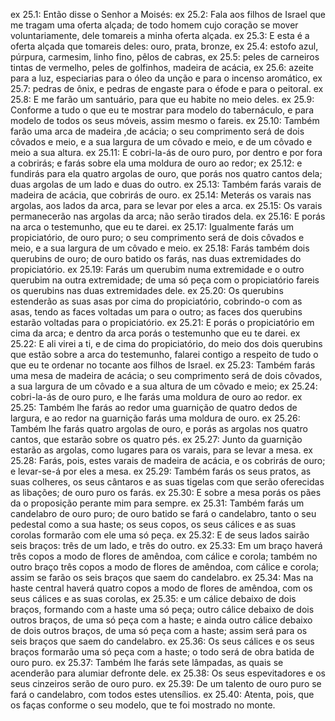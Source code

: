 ex 25.1: Então disse o Senhor a Moisés:
ex 25.2: Fala aos filhos de Israel que me tragam uma oferta alçada; de todo homem cujo coração se mover voluntariamente, dele tomareis a minha oferta alçada.
ex 25.3: E esta é a oferta alçada que tomareis deles: ouro, prata, bronze,
ex 25.4: estofo azul, púrpura, carmesim, linho fino, pêlos de cabras,
ex 25.5: peles de carneiros tintas de vermelho, peles de golfinhos, madeira de acácia,
ex 25.6: azeite para a luz, especiarias para o óleo da unção e para o incenso aromático,
ex 25.7: pedras de ônix, e pedras de engaste para o éfode e para o peitoral.
ex 25.8: E me farão um santuário, para que eu habite no meio deles.
ex 25.9: Conforme a tudo o que eu te mostrar para modelo do tabernáculo, e para modelo de todos os seus móveis, assim mesmo o fareis.
ex 25.10: Também farão uma arca de madeira ,de acácia; o seu comprimento será de dois côvados e meio, e a sua largura de um côvado e meio, e de um côvado e meio a sua altura.
ex 25.11: E cobri-la-ás de ouro puro, por dentro e por fora a cobrirás; e farás sobre ela uma moldura de ouro ao redor;
ex 25.12: e fundirás para ela quatro argolas de ouro, que porás nos quatro cantos dela; duas argolas de um lado e duas do outro.
ex 25.13: Também farás varais de madeira de acácia, que cobrirás de ouro.
ex 25.14: Meterás os varais nas argolas, aos lados da arca, para se levar por eles a arca.
ex 25.15: Os varais permanecerão nas argolas da arca; não serão tirados dela.
ex 25.16: E porás na arca o testemunho, que eu te darei.
ex 25.17: Igualmente farás um propiciatório, de ouro puro; o seu comprimento será de dois côvados e meio, e a sua largura de um côvado e meio.
ex 25.18: Farás também dois querubins de ouro; de ouro batido os farás, nas duas extremidades do propiciatório.
ex 25.19: Farás um querubim numa extremidade e o outro querubim na outra extremidade; de uma só peça com o propiciatório fareis os querubins nas duas extremidades dele.
ex 25.20: Os querubins estenderão as suas asas por cima do propiciatório, cobrindo-o com as asas, tendo as faces voltadas um para o outro; as faces dos querubins estarão voltadas para o propiciatório.
ex 25.21: E porás o propiciatório em cima da arca; e dentro da arca porás o testemunho que eu te darei.
ex 25.22: E ali virei a ti, e de cima do propiciatório, do meio dos dois querubins que estão sobre a arca do testemunho, falarei contigo a respeito de tudo o que eu te ordenar no tocante aos filhos de Israel.
ex 25.23: Também farás uma mesa de madeira de acácia; o seu comprimento será de dois côvados, a sua largura de um côvado e a sua altura de um côvado e meio;
ex 25.24: cobri-la-ás de ouro puro, e lhe farás uma moldura de ouro ao redor.
ex 25.25: Também lhe farás ao redor uma guarnição de quatro dedos de largura, e ao redor na guarnição farás uma moldura de ouro.
ex 25.26: Também lhe farás quatro argolas de ouro, e porás as argolas nos quatro cantos, que estarão sobre os quatro pés.
ex 25.27: Junto da guarnição estarão as argolas, como lugares para os varais, para se levar a mesa.
ex 25.28: Farás, pois, estes varais de madeira de acácia, e os cobrirás de ouro; e levar-se-á por eles a mesa.
ex 25.29: Também farás os seus pratos, as suas colheres, os seus cântaros e as suas tigelas com que serão oferecidas as libações; de ouro puro os farás.
ex 25.30: E sobre a mesa porás os pães da o proposição perante mim para sempre.
ex 25.31: Também farás um candelabro de ouro puro; de ouro batido se fará o candelabro, tanto o seu pedestal como a sua haste; os seus copos, os seus cálices e as suas corolas formarão com ele uma só peça.
ex 25.32: E de seus lados sairão seis braços: três de um lado, e três do outro.
ex 25.33: Em um braço haverá três copos a modo de flores de amêndoa, com cálice e corola; também no outro braço três copos a modo de flores de amêndoa, com cálice e corola; assim se farão os seis braços que saem do candelabro.
ex 25.34: Mas na haste central haverá quatro copos a modo de flores de amêndoa, com os seus cálices e as suas corolas,
ex 25.35: e um cálice debaixo de dois braços, formando com a haste uma só peça; outro cálice debaixo de dois outros braços, de uma só peça com a haste; e ainda outro cálice debaixo de dois outros braços, de uma só peça com a haste; assim será para os seis braços que saem do candelabro.
ex 25.36: Os seus cálices e os seus braços formarão uma só peça com a haste; o todo será de obra batida de ouro puro.
ex 25.37: Também lhe farás sete lâmpadas, as quais se acenderão para alumiar defronte dele.
ex 25.38: Os seus espevitadores e os seus cinzeiros serão de ouro puro.
ex 25.39: De um talento de ouro puro se fará o candelabro, com todos estes utensílios.
ex 25.40: Atenta, pois, que os faças conforme o seu modelo, que te foi mostrado no monte.

